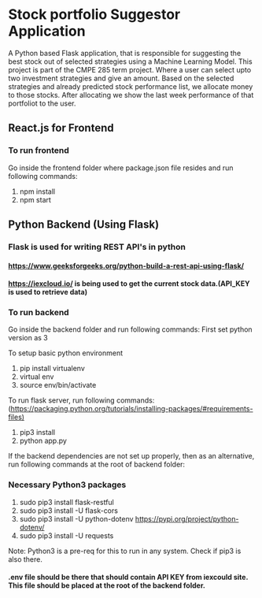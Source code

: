 # Stock portfolio Suggestor Application

A Python based Flask application, that is responsible for suggesting the best stock out of selected strategies using a Machine Learning Model.
This project is part of the CMPE 285 term project. Where a user can select upto two investment strategies and give an amount. Based on the selected strategies and already predicted stock performance list, we allocate money to those stocks. After allocating we show the last week performance of that portfoliot to the user.

## React.js for Frontend

### To run frontend

Go inside the frontend folder where package.json file resides and run following commands:

1) npm install
2) npm start

## Python Backend (Using Flask)

### Flask is used for writing REST API's in python

#### <https://www.geeksforgeeks.org/python-build-a-rest-api-using-flask/>

#### https://iexcloud.io/ is being used to get the current stock data.(API_KEY is used to retrieve data)

### To run backend

Go inside the backend folder and run following commands:
First set python version as 3

To setup basic python environment

1) pip install virtualenv
2) virtual env
3) source env/bin/activate

To run flask server, run following commands: (<https://packaging.python.org/tutorials/installing-packages/#requirements-files)>

1) pip3 install
2) python app.py

If the backend dependencies are not set up properly, then as an alternative, run following commands at the root of backend folder:

### Necessary Python3 packages

1) sudo pip3 install flask-restful
2) sudo pip3 install -U flask-cors
3) sudo pip3 install -U python-dotenv                <https://pypi.org/project/python-dotenv/>
4) sudo pip3 install -U requests

Note: Python3 is a pre-req for this to run in any system. Check if pip3 is also there.

#### .env file should be there that should contain API KEY from iexcould site. This file should be placed at the root of the backend folder.
